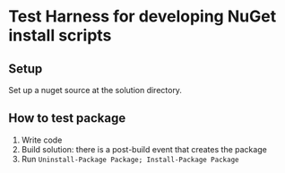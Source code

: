 Test Harness for developing NuGet install scripts
=================================================

Setup
-----

Set up a nuget source at the solution directory.

How to test package
-------------------

1. Write code
2. Build solution: there is a post-build event that creates the package
3. Run `Uninstall-Package Package; Install-Package Package`
